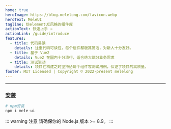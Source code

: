 ```yaml
---
home: true
heroImage: https://blog.melelong.com/favicon.webp
heroText: MeleUI
tagline: 仿elementUI风格的组件库
actionText: 快速上手 →
actionLink: /guide/introduce
features:
  - title: 代码易读
    details: 注重代码可读性，每个组件都极其简洁，对新人十分友好。
  - title: 基于 Vue2
    details: Vue2 在国内十分流行，适合绝大部分业务需求
  - title: 测试驱动
    details: 项目在构建之时坚持给每个组件写测试用例，保证了项目的高质量。
footer: MIT Licensed | Copyright © 2022-present melelong
---
```


---

### [安装](/guide/install.html)

```bash
# npm安装
npm i mele-ui
```

::: warning 注意
请确保你的 Node.js 版本 >= 8.9。
:::
